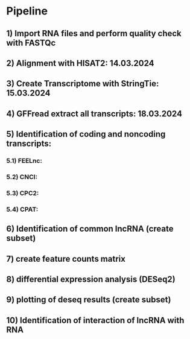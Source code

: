 # Pipeline 

## 1) Import RNA files and perform quality check with FASTQc

## 2) Alignment with HISAT2: 14.03.2024

## 3) Create Transcriptome with StringTie: 15.03.2024

## 4) GFFread extract all transcripts: 18.03.2024

## 5) Identification of coding and noncoding transcripts: 

### 5.1) FEELnc: 

### 5.2) CNCI: 

### 5.3) CPC2:

### 5.4) CPAT: 

## 6) Identification of common lncRNA (create subset)

## 7) create feature counts matrix 

## 8) differential expression analysis (DESeq2) 

## 9) plotting of deseq results (create subset) 

## 10) Identification of interaction of lncRNA with RNA  

